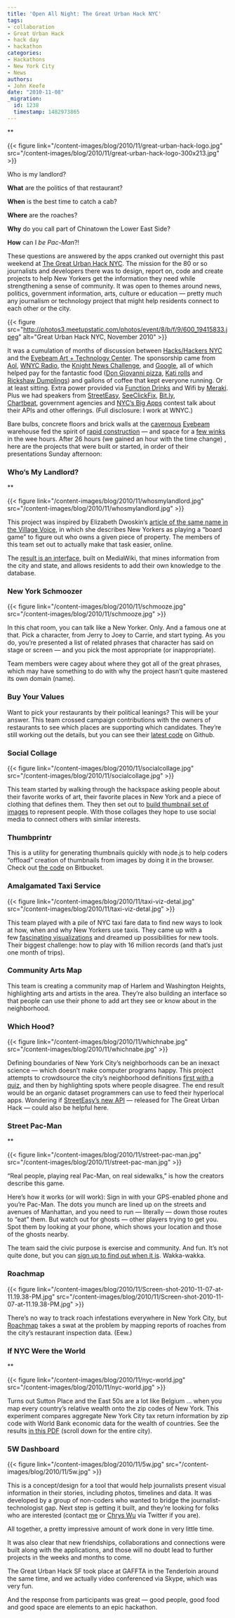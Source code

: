 ```yaml
---
title: 'Open All Night: The Great Urban Hack NYC'
tags:
- collaboration
- Great Urban Hack
- hack day
- hackathon
categories:
- Hackathons
- New York City
- News
authors:
- John Keefe
date: "2010-11-08"
_migration:
  id: 1238
  timestamp: 1482973865
---
```


**

{{< figure link="/content-images/blog/2010/11/great-urban-hack-logo.jpg" src="/content-images/blog/2010/11/great-urban-hack-logo-300x213.jpg" >}}</p> 

Who</strong> is my landlord?

**What** are the politics of that restaurant?

**When** is the best time to catch a cab?

**Where** are the roaches?

**Why** do you call part of Chinatown the Lower East Side?

**How** can I _be Pac-Man_?!

These questions are answered by the apps cranked out overnight this past weekend at [The Great Urban Hack NYC][1]. The mission for the 80 or so journalists and developers there was to design, report on, code and create projects to help New Yorkers get the information they need while strengthening a sense of community. It was open to themes around news, politics, government information, arts, culture or education — pretty much any journalism or technology project that might help residents connect to each other or the city.

{{< figure src="http://photos3.meetupstatic.com/photos/event/8/b/f/9/600_19415833.jpeg" alt="Great Urban Hack NYC, November 2010" >}}

It was a cumulation of months of discussion between [Hacks/Hackers NYC][2] and the [Eyebeam Art + Technology Center][3]. The sponsorship came from [Aol][4], [WNYC Radio][5], the [Knight News Challenge][6], and [Google][7], all of which helped pay for the fantastic food ([Don Giovanni pizza][8], [Kati rolls][9] and [Rickshaw Dumplings][10]) and gallons of coffee that kept everyone running. Or at least sitting. Extra power provided via [Function Drinks][11] and Wifi by [Meraki][12]. Plus we had speakers from [StreetEasy][13], [SeeClickFix][14], [Bit.ly][15], [Chartbeat][16], government agencies and [NYC&#8217;s Big Apps][17] contest talk about their APIs and other offerings. (Full disclosure: I work at WNYC.)

<!--more-->

Bare bulbs, concrete floors and brick walls at the [cavernous][18] [Eyebeam][3] warehouse fed the spirit of [rapid construction][19] — and space for a [few winks][20] in the wee hours. After 26 hours (we gained an hour with the time change) , here are the projects that were built or started, in order of their presentations Sunday afternoon:

### **Who&#8217;s My Landlord?**

**

{{< figure link="/content-images/blog/2010/11/whosmylandlord.jpg" src="/content-images/blog/2010/11/whosmylandlord.jpg" >}}</p> 

</strong>

This project was inspired by Elizabeth Dwoskin&#8217;s [article of the same name in the Village Voice][21], in which she describes New Yorkers as playing a &#8220;board game&#8221; to figure out who owns a given piece of property. The members of this team set out to actually make that task easier, online.

The [result is an interface][22], built on MediaWiki, that mines information from the city and state, and allows residents to add their own knowledge to the database.

### **New York Schmoozer**

{{< figure link="/content-images/blog/2010/11/schmooze.jpg" src="/content-images/blog/2010/11/schmooze.jpg" >}}

In this chat room, you can talk like a New Yorker. Only. And a famous one at that. Pick a character, from Jerry to Joey to Carrie, and start typing. As you do, you&#8217;re presented a list of related phrases that character has said on stage or screen — and you pick the most appropriate (or inappropriate).

Team members were cagey about where they got all of the great phrases, which may have something to do with why the project hasn&#8217;t quite mastered its own domain (name).

### **Buy Your Values**

Want to pick your restaurants by their political leanings? This will be your answer. This team crossed campaign contributions with the owners of restaurants to see which places are supporting which candidates. They&#8217;re still working out the details, but you can see their [latest code][23] on Github.

### **Social Collage**

{{< figure link="/content-images/blog/2010/11/socialcollage.jpg" src="/content-images/blog/2010/11/socialcollage.jpg" >}}

This team started by walking through the hackspace asking people about their favorite works of art, their favorite places in New York and a piece of clothing that defines them. They then set out to [build thumbnail set of images][24] to represent people. With those collages they hope to use social media to connect others with similar interests.

### **Thumbprintr**

This is a utility for generating thumbnails quickly with node.js to help coders &#8220;offload&#8221; creation of thumbnails from images by doing it in the browser. Check out [the code][25] on Bitbucket.

### **Amalgamated Taxi Service**

{{< figure link="/content-images/blog/2010/11/taxi-viz-detal.jpg" src="/content-images/blog/2010/11/taxi-viz-detal.jpg" >}}

This team played with a pile of NYC taxi fare data to find new ways to look at how, when and why New Yorkers use taxis. They came up with a few [fascinating visualizations][26] and dreamed up possibilities for new tools. Their biggest challenge: how to play with 16 million records (and that&#8217;s just one month of trips).

<!--more-->

### **Community Arts Map**

This team is creating a community map of Harlem and Washington Heights, highlighting arts and artists in the area. They&#8217;re also building an interface so that people can use their phone to add art they see or know about in the neighborhood.

### **Which Hood?**

{{< figure link="/content-images/blog/2010/11/whichnabe.jpg" src="/content-images/blog/2010/11/whichnabe.jpg" >}}

Defining boundaries of New York City&#8217;s neighborhoods can be an inexact science — which doesn&#8217;t make computer programs happy. This project attempts to crowdsource the city&#8217;s neighborhood definitions [first with a quiz][27], and then by highlighting spots where people disagree. The end result would be an organic dataset programmers can use to feed their hyperlocal apps. Wondering if [StreetEasy&#8217;s new API][28] — released for The Great Urban Hack — could also be helpful here.

### **Street Pac-Man**

**

{{< figure link="/content-images/blog/2010/11/street-pac-man.jpg" src="/content-images/blog/2010/11/street-pac-man.jpg" >}}</p> 

</strong>

&#8220;Real people, playing real Pac-Man, on real sidewalks,&#8221; is how the creators describe this game.

Here&#8217;s how it works (or will work): Sign in with your GPS-enabled phone and you&#8217;re Pac-Man. The dots you munch are lined up on the streets and avenues of Manhattan, and you need to run — literally — down those routes to &#8220;eat&#8221; them. But watch out for ghosts — other players trying to get you. Spot them by looking at your phone, which shows your location and those of the ghosts nearby.

The team said the civic purpose is exercise and community. And fun. It&#8217;s not quite done, but you can [sign up to find out when it is][29]. Wakka-wakka.

### **Roachmap**

{{< figure link="/content-images/blog/2010/11/Screen-shot-2010-11-07-at-11.19.38-PM.jpg" src="/content-images/blog/2010/11/Screen-shot-2010-11-07-at-11.19.38-PM.jpg" >}}

There&#8217;s no way to track roach infestations everywhere in New York City, but [Roachmap][30] takes a swat at the problem by mapping reports of roaches from the city&#8217;s restaurant inspection data. (Eew.)

### **If NYC Were the World**

**

{{< figure link="/content-images/blog/2010/11/nyc-world.jpg" src="/content-images/blog/2010/11/nyc-world.jpg" >}}</p> 

</strong>

Turns out Sutton Place and the East 50s are a lot like Belgium &#8230; when you map every country&#8217;s relative wealth onto the zip codes of New York. This experiment compares aggregate New York City tax return information by zip code with World Bank economic data for the wealth of countries. See the results [in this PDF][31] (scroll down for the entire city).

### **5W Dashboard**

{{< figure link="/content-images/blog/2010/11/5w.jpg" src="/content-images/blog/2010/11/5w.jpg" >}}

This is a concept/design for a tool that would help journalists present visual information in their stories, including photos, timelines and data. It was developed by a group of non-coders who wanted to bridge the journalist-technologist gap. Next step is getting it built, and they&#8217;re looking for folks who are interested (contact [me][32] or [Chrys Wu][33] via Twitter if you are).

All together, a pretty impressive amount of work done in very little time.

It was also clear that new friendships, collaborations and connections were built along with the applications, and those will no doubt lead to further projects in the weeks and months to come.

The Great Urban Hack SF took place at GAFFTA in the Tenderloin around the same time, and we actually video conferenced via Skype, which was very fun.

And the response from participants was great &#8212; good people, good food and good space are elements to an epic hackathon.

 [1]: http://meetupnyc.hackshackers.com/calendar/14969218/
 [2]: http://meetupnyc.hackshackers.com/
 [3]: http://eyebeam.org/
 [4]: http://www.aol.com/
 [5]: http://www.wnyc.org
 [6]: http://www.newschallenge.org/
 [7]: http://www.google.com
 [8]: http://www.dongiovanni-ny.com/
 [9]: http://www.thekatirollcompany.com/menu_ny.html
 [10]: http://www.rickshawdumplings.com/
 [11]: http://www.functiondrinks.com/
 [12]: http://meraki.com/
 [13]: http://StreetEasy.com
 [14]: http://SeeClickFix.com
 [15]: http://bit.ly
 [16]: http://chartbeat.com
 [17]: http://nycbigapps.com/
 [18]: http://meetupnyc.hackshackers.com/photos/1139439/19415745/#19415833
 [19]: http://meetupnyc.hackshackers.com/photos/1139439/19415745/#19415745
 [20]: http://hackshackers.com/2010/11/07/sleeping-bodies-at-the-great-urban-hack-nyc/
 [21]: http://www.villagevoice.com/2010-11-03/news/let-s-play-who-s-my-landlord/
 [22]: http://nycloves.me/landlord/index.php?title=Main_Page
 [23]: https://github.com/buyyourvalues/buyyourvalues-web
 [24]: http://socialcollage.s7labs.com
 [25]: http://bitbucket.org/jiaaro/thumbprintr
 [26]: http://faresharenyc.com/data-analysis/
 [27]: http://brooklyn.whichhood.org/
 [28]: http://streeteasy.com/nyc/api/info
 [29]: http://hckhc.kr/at5DOC
 [30]: http://roachmap.com/
 [31]: http://dl.dropbox.com/u/6155/If-NYC-Were-the-World.pdf
 [32]: http://twitter.com/jfkeefe
 [33]: http://twitter.com/MacDivaONA